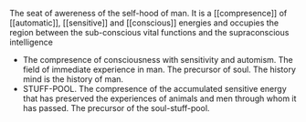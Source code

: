 The seat of awereness of the self-hood of man. It is a [[compresence]] of [[automatic]], [[sensitive]] and [[conscious]] energies and occupies the region between the sub-conscious vital functions and the supraconscious intelligence

- The compresence of consciousness with sensitivity and automism. The field of immediate experience in man. The precursor of soul. The history mind is the history of man.
- STUFF-POOL. The compresence of the accumulated sensitive energy that has preserved the experiences of animals and men through whom it has passed. The precursor of the soul-stuff-pool. 